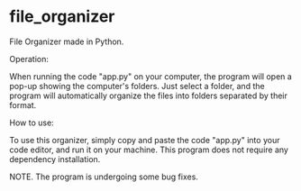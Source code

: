 # file_organizer

File Organizer made in Python.

Operation:

When running the code "app.py" on your computer, the program will open a pop-up showing the computer's folders. Just select a folder, and the program will automatically organize the files into folders separated by their format.

How to use:

To use this organizer, simply copy and paste the code "app.py" into your code editor, and run it on your machine. This program does not require any dependency installation.

NOTE. The program is undergoing some bug fixes.
